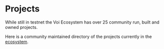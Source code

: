 # Projects

While still in testnet the Voi Ecosystem has over 25 community run, built and owned projects. 

Here is a community maintained directory of the projects currently in the [ecosystem]( https://voiager.org/). 

